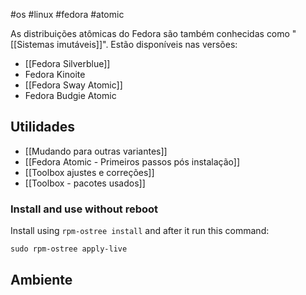 #os #linux #fedora #atomic

As distribuições atômicas do Fedora são também conhecidas como "[[Sistemas imutáveis]]". Estão disponíveis nas versões:

- [[Fedora Silverblue]]
- Fedora Kinoite
- [[Fedora Sway Atomic]]
- Fedora Budgie Atomic

## Utilidades
- [[Mudando para outras variantes]]
- [[Fedora Atomic - Primeiros passos pós instalação]]
- [[Toolbox ajustes e correções]]
- [[Toolbox - pacotes usados]]


### Install and use without reboot
Install using `rpm-ostree install` and after it run this command:

```
sudo rpm-ostree apply-live
```
## Ambiente
